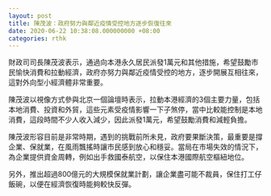 ```yaml
---
layout: post
title: 陳茂波：政府努力與鄰近疫情受控地方逐步恢復往來
date: 2020-06-22 10:38:08.000000000 +08:00
categories: rthk
---
```


財政司司長陳茂波表示，通過向本港永久居民派發1萬元和其他措施，希望鼓勵市民愉快消費和拉動經濟，政府亦努力與鄰近疫情受控的地方，逐步開展互相往來，這對外向型小經濟體非常重要。

陳茂波以視像方式參與北京一個論壇時表示，拉動本港經濟的3個主要力量，包括本地消費、投資和外貿，這些元素受疫情影響一下子煞停，當中比較能控制是本地消費，這段時間不少人收入減少，因此派發1萬元，希望鼓勵消費和減輕負擔。

陳茂波形容目前是非常時期，遇到的挑戰前所未見，政府要果斷決策，最重要是撐企業、保就業，在風雨飄搖時讓市民感到放心和穩妥。當局在市場失效的情況下，為企業提供資金周轉，例如出手救國泰航空，以保住本港國際航空樞紐地位。

另外，推出超過800億元的大規模保就業計劃，讓企業盡可能不裁員，保住打工仔飯碗，以便在經濟恢復時能夠較快反彈。
